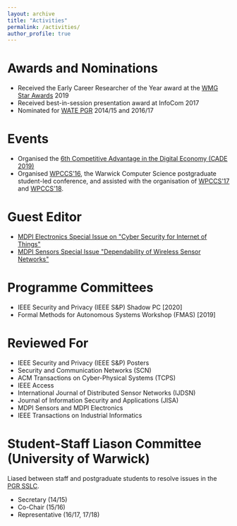 ```yaml
---
layout: archive
title: "Activities"
permalink: /activities/
author_profile: true
---
```


# Awards and Nominations

 * Received the Early Career Researcher of the Year award at the [WMG Star Awards](https://warwick.ac.uk/fac/sci/wmg/people/athena_swan/starawards/) 2019
 * Received best-in-session presentation award at InfoCom 2017
 * Nominated for [WATE PGR](https://warwick.ac.uk/services/od/academic-development/wate/watepgrinfo/) 2014/15 and 2016/17

# Events

 * Organised the [6th Competitive Advantage in the Digital Economy (CADE 2019)](https://warwick.ac.uk/cade19)
 * Organised [WPCCS'16](http://warwick.ac.uk/wpccs16), the Warwick Computer Science postgraduate student-led conference, and assisted with the organisation of [WPCCS'17](http://warwick.ac.uk/wpccs17) and [WPCCS'18](http://warwick.ac.uk/wpccs18).

# Guest Editor

 * [MDPI Electronics Special Issue on "Cyber Security for Internet of Things"](https://www.mdpi.com/journal/electronics/special_issues/cyber_security_iot)
 * [MDPI Sensors Special Issue "Dependability of Wireless Sensor Networks"](https://www.mdpi.com/journal/sensors/special_issues/Dependability_WSN)

# Programme Committees

 * IEEE Security and Privacy (IEEE S\&P) Shadow PC [2020]
 * Formal Methods for Autonomous Systems Workshop (FMAS) [2019]

# Reviewed For

 * IEEE Security and Privacy (IEEE S&P) Posters
 * Security and Communication Networks (SCN)
 * ACM Transactions on Cyber-Physical Systems (TCPS)
 * IEEE Access
 * International Journal of Distributed Sensor Networks (IJDSN)
 * Journal of Information Security and Applications (JISA)
 * MDPI Sensors and MDPI Electronics
 * IEEE Transactions on Industrial Informatics

# Student-Staff Liason Committee (University of Warwick)

Liased between staff and postgraduate students to resolve issues in the [PGR SSLC](https://warwick.ac.uk/fac/sci/dcs/research/doctoralstudies/pgr-intranet/pgrsslc).

 * Secretary (14/15)
 * Co-Chair (15/16)
 * Representative (16/17, 17/18)
